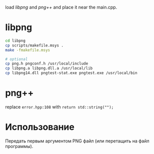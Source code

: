 load *libpng* and *png++* and place it near the main.cpp.

# libpng
```bash
cd libpng
cp scripts/makefile.msys .
make -fmakefile.msys

# optional
cp png.h pngconf.h /usr/local/include
cp libpng.a libpng.dll.a /usr/local/lib
cp libpng14.dll pngtest-stat.exe pngtest.exe /usr/local/bin
```

# png++
replace `error.hpp:108` with `return std::string("");`

# Использование

Передать первым аргументом PNG файл (или перетащить на файл программы).

